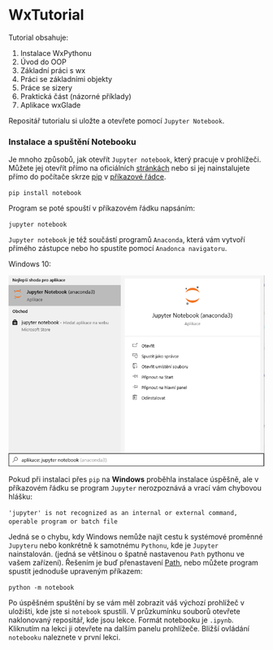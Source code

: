 # WxTutorial
Tutorial obsahuje:
1. Instalace WxPythonu
2. Úvod do OOP
3. Základní práci s wx
4. Práci se základními objekty
5. Práce se sizery
6. Praktická část (názorné příklady)
7. Aplikace wxGlade

Repositář tutorialu si uložte a otevřete pomocí `Jupyter Notebook`.

### Instalace a spuštění Notebooku

Je mnoho způsobů, jak otevřít `Jupyter notebook`, který pracuje v prohlížeči. Můžete jej otevřít přímo na oficiálních [stránkách](https://jupyter.org/)
nebo si jej nainstalujete přímo do počítače skrze [pip](https://pypi.org/project/pip/)
v [příkazové řádce](https://wintip.cz/534-jak-spoustet-prikazovy-radek-klavesovou-zkratkou).

`pip install notebook`

Program se poté spouští v příkazovém řádku napsáním:

`jupyter notebook`

`Jupyter notebook` je též součástí programů `Anaconda`, která vám vytvoří přímého zástupce nebo ho spustíte pomocí `Anadonca navigatoru`.

Windows 10:

![Anaconda Zástupce](img/13.png)

Pokud při instalaci přes `pip` na **Windows** proběhla instalace úspěšně, ale v příkazovém řádku se program `Jupyter` nerozpoznává a vrací vám chybovou hlášku:

`'jupyter' is not recognized as an internal or external command, operable program or batch file`

Jedná se o chybu, kdy Windows nemůže najít cestu k systémové proměnné `Jupyteru` nebo konkrétně k samotnému `Pythonu`, kde je `Jupyter` nainstalován.
(jedná se většinou o špatně nastavenou `Path` pythonu ve vašem zařízení). Řešením je buď přenastavení 
[Path](https://geek-university.com/python/add-python-to-the-windows-path/), nebo můžete program spustit jednoduše upraveným příkazem:

`python -m notebook`

Po úspěšném spuštění by se vám měl zobrazit váš výchozí prohlížeč v uložišti, kde jste si `notebook` spustili. V průzkumínku souborů otevřete naklonovaný repositář, kde jsou lekce. Formát notebooku je `.ipynb`. Kliknutím na lekci ji otevřete na dalším panelu prohlížeče. Bližší ovládání `notebooku` naleznete v první lekci.
